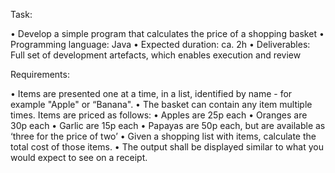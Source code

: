 Task:

• Develop a simple program that calculates the price of a shopping basket
• Programming language: Java
• Expected duration: ca. 2h
• Deliverables: Full set of development artefacts, which enables execution and review

Requirements:

• Items are presented one at a time, in a list, identified by name - for example "Apple" or “Banana".
• The basket can contain any item multiple times. Items are priced as follows:
    • Apples are 25p each
    • Oranges are 30p each
    • Garlic are 15p each
    • Papayas are 50p each, but are available as ‘three for the price of two’
• Given a shopping list with items, calculate the total cost of those items.
• The output shall be displayed similar to what you would expect to see on a receipt.